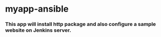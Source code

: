 # myapp-ansible

### This app will install http package and also configure a sample website on Jenkins server. 


